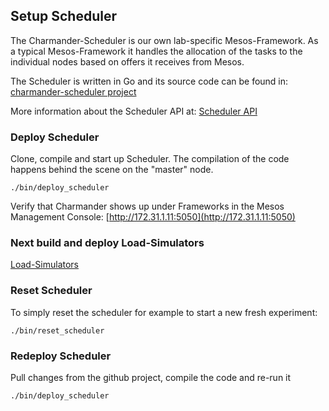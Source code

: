 Setup Scheduler
---------------

The Charmander-Scheduler is our own lab-specific Mesos-Framework. As a typical Mesos-Framework it handles the allocation of
the tasks to the individual nodes based on offers it receives from Mesos.

The Scheduler is written in Go and its source code can be found in: [charmander-scheduler project](https://github.com/att-innovate/charmander-scheduler)

More information about the Scheduler API at: [Scheduler API](https://github.com/att-innovate/charmander/blob/master/docs/SCHEDULERAPI.md)

### Deploy Scheduler

Clone, compile and start up Scheduler. The compilation of the code happens behind the scene on the "master" node.

```
./bin/deploy_scheduler
```

Verify that Charmander shows up under Frameworks in the Mesos Management Console: [http://172.31.1.11:5050](http://172.31.1.11:5050)


### Next build and deploy Load-Simulators

[Load-Simulators](https://github.com/att-innovate/charmander/blob/master/docs/SETUPSIMULATOR.md)


### Reset Scheduler

To simply reset the scheduler for example to start a new fresh experiment:

```
./bin/reset_scheduler
```

### Redeploy Scheduler

Pull changes from the github project, compile the code and re-run it

```
./bin/deploy_scheduler
```

